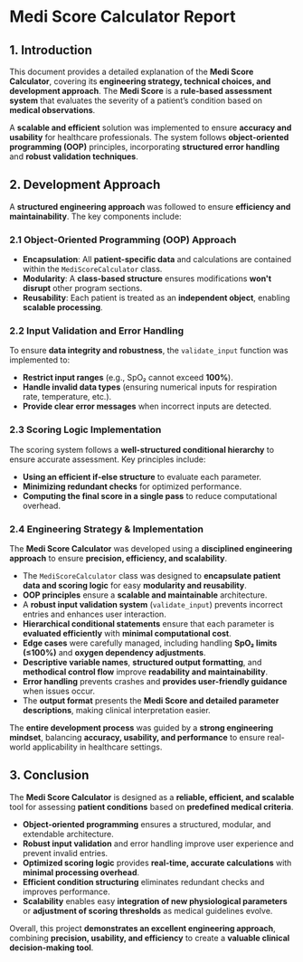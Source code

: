 # **Medi Score Calculator Report**

## **1. Introduction**  
This document provides a detailed explanation of the **Medi Score Calculator**, covering its **engineering strategy, technical choices, and development approach**. The **Medi Score** is a **rule-based assessment system** that evaluates the severity of a patient’s condition based on **medical observations**.  

A **scalable and efficient** solution was implemented to ensure **accuracy and usability** for healthcare professionals. The system follows **object-oriented programming (OOP)** principles, incorporating **structured error handling** and **robust validation techniques**.



## **2. Development Approach**  
A **structured engineering approach** was followed to ensure **efficiency and maintainability**. The key components include:  

### **2.1 Object-Oriented Programming (OOP) Approach**  
- **Encapsulation**: All **patient-specific data** and calculations are contained within the `MediScoreCalculator` class.  
- **Modularity**: A **class-based structure** ensures modifications **won't disrupt** other program sections.  
- **Reusability**: Each patient is treated as an **independent object**, enabling **scalable processing**.  

### **2.2 Input Validation and Error Handling**  
To ensure **data integrity and robustness**, the `validate_input` function was implemented to:  
- **Restrict input ranges** (e.g., SpO₂ cannot exceed **100%**).  
- **Handle invalid data types** (ensuring numerical inputs for respiration rate, temperature, etc.).  
- **Provide clear error messages** when incorrect inputs are detected.  

### **2.3 Scoring Logic Implementation**  
The scoring system follows a **well-structured conditional hierarchy** to ensure accurate assessment. Key principles include:  
- **Using an efficient if-else structure** to evaluate each parameter.  
- **Minimizing redundant checks** for optimized performance.  
- **Computing the final score in a single pass** to reduce computational overhead.  

### **2.4 Engineering Strategy & Implementation**  
The **Medi Score Calculator** was developed using a **disciplined engineering approach** to ensure **precision, efficiency, and scalability**.  

- The `MediScoreCalculator` class was designed to **encapsulate patient data and scoring logic** for easy **modularity and reusability**.  
- **OOP principles** ensure a **scalable and maintainable** architecture.  
- A **robust input validation system** (`validate_input`) prevents incorrect entries and enhances user interaction.  
- **Hierarchical conditional statements** ensure that each parameter is **evaluated efficiently** with **minimal computational cost**.  
- **Edge cases** were carefully managed, including handling **SpO₂ limits (≤100%)** and **oxygen dependency adjustments**.  
- **Descriptive variable names**, **structured output formatting**, and **methodical control flow** improve **readability and maintainability**.  
- **Error handling** prevents crashes and **provides user-friendly guidance** when issues occur.  
- The **output format** presents the **Medi Score and detailed parameter descriptions**, making clinical interpretation easier.  

The **entire development process** was guided by a **strong engineering mindset**, balancing **accuracy, usability, and performance** to ensure real-world applicability in healthcare settings.



## **3. Conclusion**  
The **Medi Score Calculator** is designed as a **reliable, efficient, and scalable** tool for assessing **patient conditions** based on **predefined medical criteria**.  

- **Object-oriented programming** ensures a structured, modular, and extendable architecture.  
- **Robust input validation** and error handling improve user experience and prevent invalid entries.  
- **Optimized scoring logic** provides **real-time, accurate calculations** with **minimal processing overhead**.  
- **Efficient condition structuring** eliminates redundant checks and improves performance.  
- **Scalability** enables easy **integration of new physiological parameters** or **adjustment of scoring thresholds** as medical guidelines evolve.  

Overall, this project **demonstrates an excellent engineering approach**, combining **precision, usability, and efficiency** to create a **valuable clinical decision-making tool**.  
